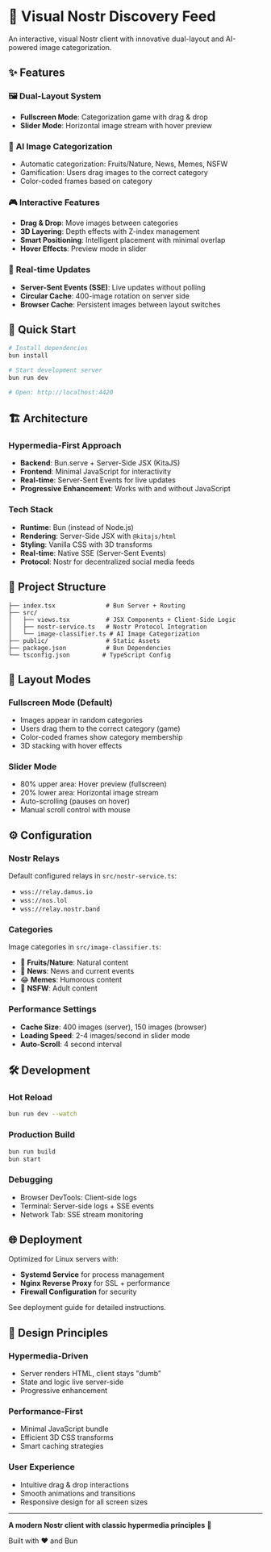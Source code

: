 # 🎨 Visual Nostr Discovery Feed

An interactive, visual Nostr client with innovative dual-layout and AI-powered image categorization.

## ✨ Features

### 🖼️ **Dual-Layout System**
- **Fullscreen Mode**: Categorization game with drag & drop
- **Slider Mode**: Horizontal image stream with hover preview

### 🤖 **AI Image Categorization**
- Automatic categorization: Fruits/Nature, News, Memes, NSFW
- Gamification: Users drag images to the correct category
- Color-coded frames based on category

### 🎮 **Interactive Features**
- **Drag & Drop**: Move images between categories
- **3D Layering**: Depth effects with Z-index management
- **Smart Positioning**: Intelligent placement with minimal overlap
- **Hover Effects**: Preview mode in slider

### 🔄 **Real-time Updates**
- **Server-Sent Events (SSE)**: Live updates without polling
- **Circular Cache**: 400-image rotation on server side
- **Browser Cache**: Persistent images between layout switches

## 🚀 Quick Start

```bash
# Install dependencies
bun install

# Start development server
bun run dev

# Open: http://localhost:4420
```

## 🏗️ Architecture

### **Hypermedia-First Approach**
- **Backend**: Bun.serve + Server-Side JSX (KitaJS)
- **Frontend**: Minimal JavaScript for interactivity
- **Real-time**: Server-Sent Events for live updates
- **Progressive Enhancement**: Works with and without JavaScript

### **Tech Stack**
- **Runtime**: Bun (instead of Node.js)
- **Rendering**: Server-Side JSX with `@kitajs/html`
- **Styling**: Vanilla CSS with 3D transforms
- **Real-time**: Native SSE (Server-Sent Events)
- **Protocol**: Nostr for decentralized social media feeds

## 📁 Project Structure

```
├── index.tsx              # Bun Server + Routing
├── src/
│   ├── views.tsx          # JSX Components + Client-Side Logic
│   ├── nostr-service.ts   # Nostr Protocol Integration
│   └── image-classifier.ts # AI Image Categorization
├── public/                # Static Assets
├── package.json           # Bun Dependencies
└── tsconfig.json         # TypeScript Config
```

## 🎯 Layout Modes

### **Fullscreen Mode** (Default)
- Images appear in random categories
- Users drag them to the correct category (game)
- Color-coded frames show category membership
- 3D stacking with hover effects

### **Slider Mode**
- 80% upper area: Hover preview (fullscreen)
- 20% lower area: Horizontal image stream
- Auto-scrolling (pauses on hover)
- Manual scroll control with mouse

## ⚙️ Configuration

### **Nostr Relays**
Default configured relays in `src/nostr-service.ts`:
- `wss://relay.damus.io`
- `wss://nos.lol`
- `wss://relay.nostr.band`

### **Categories**
Image categories in `src/image-classifier.ts`:
- 🍎 **Fruits/Nature**: Natural content
- 📰 **News**: News and current events  
- 😂 **Memes**: Humorous content
- 🔞 **NSFW**: Adult content

### **Performance Settings**
- **Cache Size**: 400 images (server), 150 images (browser)
- **Loading Speed**: 2-4 images/second in slider mode
- **Auto-Scroll**: 4 second interval

## 🛠️ Development

### **Hot Reload**
```bash
bun run dev --watch
```

### **Production Build**
```bash
bun run build
bun start
```

### **Debugging**
- Browser DevTools: Client-side logs
- Terminal: Server-side logs + SSE events
- Network Tab: SSE stream monitoring

## 🌐 Deployment

Optimized for Linux servers with:
- **Systemd Service** for process management
- **Nginx Reverse Proxy** for SSL + performance
- **Firewall Configuration** for security

See deployment guide for detailed instructions.

## 🎨 Design Principles

### **Hypermedia-Driven**
- Server renders HTML, client stays "dumb"
- State and logic live server-side
- Progressive enhancement

### **Performance-First**
- Minimal JavaScript bundle
- Efficient 3D CSS transforms
- Smart caching strategies

### **User Experience**
- Intuitive drag & drop interactions
- Smooth animations and transitions
- Responsive design for all screen sizes

---

**A modern Nostr client with classic hypermedia principles** 🚀

Built with ❤️ and Bun